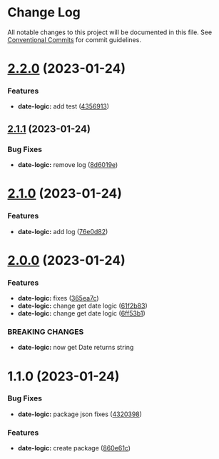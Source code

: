 # Change Log

All notable changes to this project will be documented in this file.
See [Conventional Commits](https://conventionalcommits.org) for commit guidelines.

# [2.2.0](https://github.com/harutyunhayrapetyanst/monorepo-cicd/compare/@harutyunhayrapetyanst/date-logic@2.1.1...@harutyunhayrapetyanst/date-logic@2.2.0) (2023-01-24)


### Features

* **date-logic:** add test ([4356913](https://github.com/harutyunhayrapetyanst/monorepo-cicd/commit/43569135ad29e712b16237446bc5f2b42fe1787e))





## [2.1.1](https://github.com/harutyunhayrapetyanst/monorepo-cicd/compare/@harutyunhayrapetyanst/date-logic@2.1.0...@harutyunhayrapetyanst/date-logic@2.1.1) (2023-01-24)


### Bug Fixes

* **date-logic:** remove log ([8d6019e](https://github.com/harutyunhayrapetyanst/monorepo-cicd/commit/8d6019ed4c9a6743214e2c77824e038c58dd6611))





# [2.1.0](https://github.com/harutyunhayrapetyanst/monorepo-cicd/compare/@harutyunhayrapetyanst/date-logic@2.0.0...@harutyunhayrapetyanst/date-logic@2.1.0) (2023-01-24)


### Features

* **date-logic:** add log ([76e0d82](https://github.com/harutyunhayrapetyanst/monorepo-cicd/commit/76e0d820a4d48619867f18b903060c748a5e420b))





# [2.0.0](https://github.com/harutyunhayrapetyanst/monorepo-cicd/compare/@harutyunhayrapetyanst/date-logic@1.1.0...@harutyunhayrapetyanst/date-logic@2.0.0) (2023-01-24)


### Features

* **date-logic:**  fixes ([365ea7c](https://github.com/harutyunhayrapetyanst/monorepo-cicd/commit/365ea7cf37c1b8d161b696bf1b4c47fdbc943580))
* **date-logic:** change get date logic ([61f2b83](https://github.com/harutyunhayrapetyanst/monorepo-cicd/commit/61f2b839eea6331ca0f2f32d6219811a1ed740f3))
* **date-logic:** change get date logic ([6ff53b1](https://github.com/harutyunhayrapetyanst/monorepo-cicd/commit/6ff53b1667f027dbf4f460088aef47cb2bb9feb8))


### BREAKING CHANGES

* **date-logic:** now get Date returns string





# 1.1.0 (2023-01-24)


### Bug Fixes

* **date-logic:** package json fixes ([4320398](https://github.com/harutyunhayrapetyanst/monorepo-cicd/commit/43203987cd39d29f5a24e2c3ebc5e6fe18ef7ef3))


### Features

* **date-logic:** create package ([860e61c](https://github.com/harutyunhayrapetyanst/monorepo-cicd/commit/860e61c403455a8b07fe7e33aba00600409fbe18))
